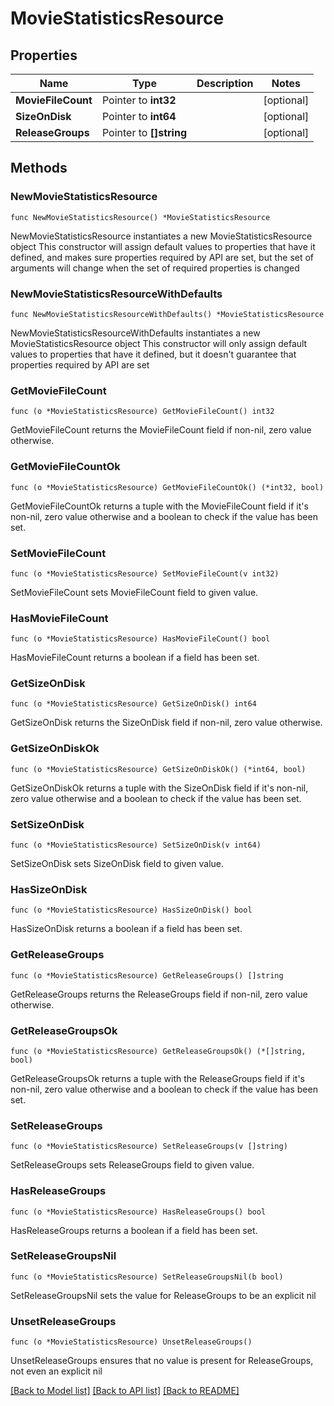 # MovieStatisticsResource

## Properties

Name | Type | Description | Notes
------------ | ------------- | ------------- | -------------
**MovieFileCount** | Pointer to **int32** |  | [optional] 
**SizeOnDisk** | Pointer to **int64** |  | [optional] 
**ReleaseGroups** | Pointer to **[]string** |  | [optional] 

## Methods

### NewMovieStatisticsResource

`func NewMovieStatisticsResource() *MovieStatisticsResource`

NewMovieStatisticsResource instantiates a new MovieStatisticsResource object
This constructor will assign default values to properties that have it defined,
and makes sure properties required by API are set, but the set of arguments
will change when the set of required properties is changed

### NewMovieStatisticsResourceWithDefaults

`func NewMovieStatisticsResourceWithDefaults() *MovieStatisticsResource`

NewMovieStatisticsResourceWithDefaults instantiates a new MovieStatisticsResource object
This constructor will only assign default values to properties that have it defined,
but it doesn't guarantee that properties required by API are set

### GetMovieFileCount

`func (o *MovieStatisticsResource) GetMovieFileCount() int32`

GetMovieFileCount returns the MovieFileCount field if non-nil, zero value otherwise.

### GetMovieFileCountOk

`func (o *MovieStatisticsResource) GetMovieFileCountOk() (*int32, bool)`

GetMovieFileCountOk returns a tuple with the MovieFileCount field if it's non-nil, zero value otherwise
and a boolean to check if the value has been set.

### SetMovieFileCount

`func (o *MovieStatisticsResource) SetMovieFileCount(v int32)`

SetMovieFileCount sets MovieFileCount field to given value.

### HasMovieFileCount

`func (o *MovieStatisticsResource) HasMovieFileCount() bool`

HasMovieFileCount returns a boolean if a field has been set.

### GetSizeOnDisk

`func (o *MovieStatisticsResource) GetSizeOnDisk() int64`

GetSizeOnDisk returns the SizeOnDisk field if non-nil, zero value otherwise.

### GetSizeOnDiskOk

`func (o *MovieStatisticsResource) GetSizeOnDiskOk() (*int64, bool)`

GetSizeOnDiskOk returns a tuple with the SizeOnDisk field if it's non-nil, zero value otherwise
and a boolean to check if the value has been set.

### SetSizeOnDisk

`func (o *MovieStatisticsResource) SetSizeOnDisk(v int64)`

SetSizeOnDisk sets SizeOnDisk field to given value.

### HasSizeOnDisk

`func (o *MovieStatisticsResource) HasSizeOnDisk() bool`

HasSizeOnDisk returns a boolean if a field has been set.

### GetReleaseGroups

`func (o *MovieStatisticsResource) GetReleaseGroups() []string`

GetReleaseGroups returns the ReleaseGroups field if non-nil, zero value otherwise.

### GetReleaseGroupsOk

`func (o *MovieStatisticsResource) GetReleaseGroupsOk() (*[]string, bool)`

GetReleaseGroupsOk returns a tuple with the ReleaseGroups field if it's non-nil, zero value otherwise
and a boolean to check if the value has been set.

### SetReleaseGroups

`func (o *MovieStatisticsResource) SetReleaseGroups(v []string)`

SetReleaseGroups sets ReleaseGroups field to given value.

### HasReleaseGroups

`func (o *MovieStatisticsResource) HasReleaseGroups() bool`

HasReleaseGroups returns a boolean if a field has been set.

### SetReleaseGroupsNil

`func (o *MovieStatisticsResource) SetReleaseGroupsNil(b bool)`

 SetReleaseGroupsNil sets the value for ReleaseGroups to be an explicit nil

### UnsetReleaseGroups
`func (o *MovieStatisticsResource) UnsetReleaseGroups()`

UnsetReleaseGroups ensures that no value is present for ReleaseGroups, not even an explicit nil

[[Back to Model list]](../README.md#documentation-for-models) [[Back to API list]](../README.md#documentation-for-api-endpoints) [[Back to README]](../README.md)


